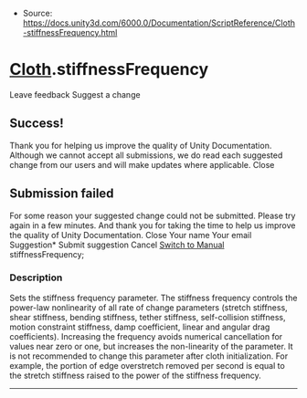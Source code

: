 * Source: https://docs.unity3d.com/6000.0/Documentation/ScriptReference/Cloth-stiffnessFrequency.html

#  [Cloth](https://docs.unity3d.com/6000.0/Documentation/ScriptReference/Cloth.html).stiffnessFrequency
Leave feedback
Suggest a change
## Success!
Thank you for helping us improve the quality of Unity Documentation. Although we cannot accept all submissions, we do read each suggested change from our users and will make updates where applicable.
Close
## Submission failed
For some reason your suggested change could not be submitted. Please <a>try again</a> in a few minutes. And thank you for taking the time to help us improve the quality of Unity Documentation.
Close
Your name Your email Suggestion* Submit suggestion
Cancel
[Switch to Manual](https://docs.unity3d.com/6000.0/Documentation/Manual/class-Cloth.html "Go to Cloth Component in the Manual")
stiffnessFrequency; 
### Description
Sets the stiffness frequency parameter.
The stiffness frequency controls the power-law nonlinearity of all rate of change parameters (stretch stiffness, shear stiffness, bending stiffness, tether stiffness, self-collision stiffness, motion constraint stiffness, damp coefficient, linear and angular drag coefficients). Increasing the frequency avoids numerical cancellation for values near zero or one, but increases the non-linearity of the parameter. It is not recommended to change this parameter after cloth initialization. For example, the portion of edge overstretch removed per second is equal to the stretch stiffness raised to the power of the stiffness frequency.
* * *
